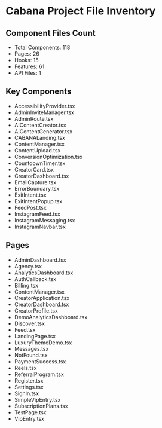 # Cabana Project File Inventory

## Component Files Count
- Total Components:      118
- Pages:       26
- Hooks:       15
- Features:       61
- API Files:        1

## Key Components

- AccessibilityProvider.tsx
- AdminInviteManager.tsx
- AdminRoute.tsx
- AIContentCreator.tsx
- AIContentGenerator.tsx
- CABANALanding.tsx
- ContentManager.tsx
- ContentUpload.tsx
- ConversionOptimization.tsx
- CountdownTimer.tsx
- CreatorCard.tsx
- CreatorDashboard.tsx
- EmailCapture.tsx
- ErrorBoundary.tsx
- ExitIntent.tsx
- ExitIntentPopup.tsx
- FeedPost.tsx
- InstagramFeed.tsx
- InstagramMessaging.tsx
- InstagramNavbar.tsx

## Pages

- AdminDashboard.tsx
- Agency.tsx
- AnalyticsDashboard.tsx
- AuthCallback.tsx
- Billing.tsx
- ContentManager.tsx
- CreatorApplication.tsx
- CreatorDashboard.tsx
- CreatorProfile.tsx
- DemoAnalyticsDashboard.tsx
- Discover.tsx
- Feed.tsx
- LandingPage.tsx
- LuxuryThemeDemo.tsx
- Messages.tsx
- NotFound.tsx
- PaymentSuccess.tsx
- Reels.tsx
- ReferralProgram.tsx
- Register.tsx
- Settings.tsx
- SignIn.tsx
- SimpleVipEntry.tsx
- SubscriptionPlans.tsx
- TestPage.tsx
- VipEntry.tsx
